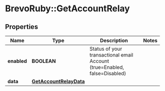 # BrevoRuby::GetAccountRelay

## Properties
Name | Type | Description | Notes
------------ | ------------- | ------------- | -------------
**enabled** | **BOOLEAN** | Status of your transactional email Account (true&#x3D;Enabled, false&#x3D;Disabled) | 
**data** | [**GetAccountRelayData**](GetAccountRelayData.md) |  | 


